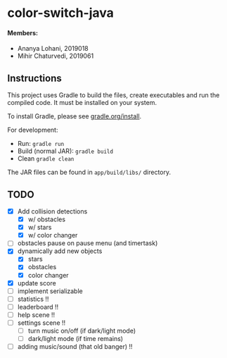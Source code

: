 # color-switch-java

#### Members:

- Ananya Lohani, 2019018
- Mihir Chaturvedi, 2019061

## Instructions

This project uses Gradle to build the files, create executables and run the compiled code. It must be installed on your system.

To install Gradle, please see [gradle.org/install](https://gradle.org/install/).

For development:

- Run: `gradle run`
- Build (normal JAR): `gradle build`
- Clean `gradle clean`

The JAR files can be found in `app/build/libs/` directory.

## TODO

- [x] Add collision detections
  - [x] w/ obstacles
  - [x] w/ stars
  - [x] w/ color changer
- [ ] obstacles pause on pause menu (and timertask)
- [x] dynamically add new objects
  - [x] stars
  - [x] obstacles
  - [x] color changer
- [x] update score
- [ ] implement serializable
- [ ] statistics !!
- [ ] leaderboard !!
- [ ] help scene !!
- [ ] settings scene !!
  - [ ] turn music on/off (if dark/light mode)
  - [ ] dark/light mode (if time remains)
- [ ] adding music/sound (that old banger) !!
